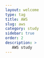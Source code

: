 ```yaml
---
layout: welcome
type: tag
title: AWS
slug: aws
category: study
sidebar: true
order: 2
description: >
   AWS study
---
```

